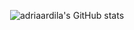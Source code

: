 <div align="center">
  
![adriaardila's GitHub stats](https://github-readme-stats-omega-beige-18.vercel.app/api?username=adriaardila&show_icons=true&theme=radical&hide=stars&show=prs_merged,prs_merged_percentage&include_all_commits=true)

</div>

<!--
**adriaardila/adriaardila** is a ✨ _special_ ✨ repository because its `README.md` (this file) appears on your GitHub profile.

Here are some ideas to get you started:

- 🔭 I’m currently working on ...
- 🌱 I’m currently learning ...
- 👯 I’m looking to collaborate on ...
- 🤔 I’m looking for help with ...
- 💬 Ask me about ...
- 📫 How to reach me: ...
- 😄 Pronouns: ...
- ⚡ Fun fact: ...
-->
